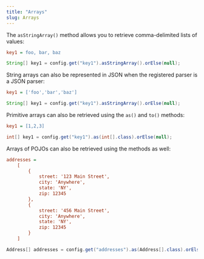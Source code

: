 ```yaml
---
title: "Arrays"
slug: Arrays
---
```


The `asStringArray()` method allows you to retrieve comma-delimited lists of values:

```ini
key1 = foo, bar, baz
```

```java
String[] key1 = config.get("key1").asStringArray().orElse(null);
```

String arrays can also be represented in JSON when the registered parser is a JSON parser:

```ini
key1 = ['foo','bar','baz']
```

```java
String[] key1 = config.get("key1").asStringArray().orElse(null);
```

Primitive arrays can also be retrieved using the `as()` and `to()` methods:

```ini
key1 = [1,2,3]
```

```java
int[] key1 = config.get("key1").as(int[].class).orElse(null);
```

Arrays of POJOs can also be retrieved using the methods as well:

```ini
addresses =
    [
        {
            street: '123 Main Street',
            city: 'Anywhere',
            state: 'NY',
            zip: 12345
        },
        {
            street: '456 Main Street',
            city: 'Anywhere',
            state: 'NY',
            zip: 12345
        }
    ]
```

```java
Address[] addresses = config.get("addresses").as(Address[].class).orElse(null);
```

